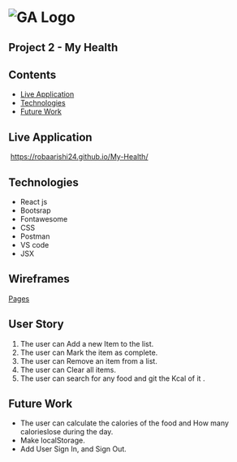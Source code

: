 # ![GA Logo](https://ga-dash.s3.amazonaws.com/production/assets/logo-9f88ae6c9c3871690e33280fcf557f33.png) 
## Project 2 - My Health

## Contents
* [Live Application](#live-application)
* [Technologies](#technologies)
* [Future Work](#Future-work)
​

## Live Application
​
https://robaarishi24.github.io/My-Health/
​
## Technologies
* React js
* Bootsrap
* Fontawesome 
* CSS
* Postman
* VS code
* JSX
​
​
## Wireframes
[Pages](https://drive.google.com/open?id=1WAIMr6Rg_AErPSoc-7vt-yKSWmMkvePJ)



## User Story

1. The user can Add a new Item to the list.
2. The user can Mark the item as complete.
3. The user can Remove an item from a list.
4. The user can Clear all items.
5. The user can search for any food and git the Kcal of it .


## Future Work
- The user can calculate the calories of the food   and How many calorieslose during the day.
- Make localStorage.
- Add User Sign In, and Sign Out.
​
